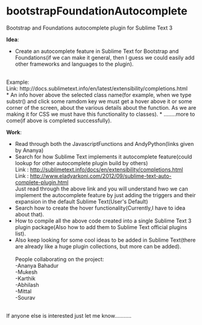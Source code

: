 # bootstrapFoundationAutocomplete
Bootstrap and Foundations autocomplete plugin for Sublime Text 3

<strong>Idea</strong>:
  * Create an autocomplete feature in Sublime Text for Bootstrap and Foundations(if we can make it general, then I       guess we could easily add other frameworks and languages to the plugin).
   <br>
    Example:
   <br>
      Link: http://docs.sublimetext.info/en/latest/extensibility/completions.html
   <br>
  * An info hover above the selected class name(for example, when we type substr() and click some ramdom key we must     get a hover above it or some corner of the screen, about the various details about the function. As we are making     it for CSS we must have this functionality to classes).
  * ........more to come(if above is completed successfully).



<strong>Work</strong>:
  * Read through both the JavascriptFunctions and AndyPython(links given by Ananya)
  * Search for how Sublime Text implements it autocomplete feature(could lookup for other autocomplete plugin build     by others)
        <br>
        Link : http://sublimetext.info/docs/en/extensibility/completions.html
        <br>
        Link : http://www.eladyarkoni.com/2012/09/sublime-text-auto-complete-plugin.html
        <br>
        Just read through the above link and you will understand hwo we can implement the autocomplete feature by            just adding the triggers and their expansion in the default Sublime Text(User's Default)
  * Search how to create the hover functionality(Currently,I have to idea about that).
  * How to compile all the above code created into a single Sublime Text 3 plugin package(Also how to add them to         Sublime Text official plugins list).
  * Also keep looking for some cool ideas to be added in Sublime Text(there are already like a huge plugin             collections, but more can be added).
<br><br>
People collaborating on the project:<br>
-Ananya Bahadur<br>
-Mukesh<br>
-Karthik <br>
-Abhilash<br>
-Mittal<br>
-Sourav<br>
<br>
If anyone else is interested just let me know...........


